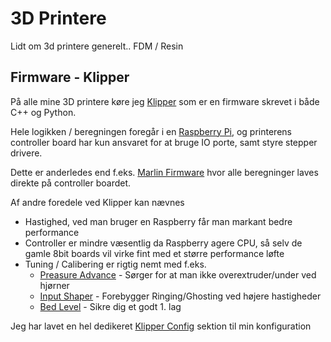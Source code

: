 # 3D Printere

Lidt om 3d printere generelt.. FDM / Resin

## Firmware - Klipper

På alle mine 3D printere køre jeg [Klipper](https://www.klipper3d.org) som er en firmware skrevet i både C++ og Python.

Hele logikken / beregningen foregår i en [Raspberry Pi](https://www.raspberrypi.org), og printerens controller board har kun ansvaret for at bruge IO porte, samt styre stepper drivere.

Dette er anderledes end f.eks. [Marlin Firmware](https://marlinfw.org) hvor alle beregninger laves direkte på controller boardet.

Af andre foredele ved Klipper kan nævnes
- Hastighed, ved man bruger en Raspberry får man markant bedre performance
- Controller er mindre væsentlig da Raspberry agere CPU, så selv de gamle 8bit boards vil virke fint med et større performance løfte
- Tuning / Calibering er rigtig nemt med f.eks.
  - [Preasure Advance](https://www.klipper3d.org/Pressure_Advance.html) - Sørger for at man ikke overextruder/under ved hjørner
  - [Input Shaper](https://www.klipper3d.org/Resonance_Compensation.html) - Forebygger Ringing/Ghosting ved højere hastigheder
  - [Bed Level](https://www.klipper3d.org/Bed_Level.html) - Sikre dig et godt 1. lag

Jeg har lavet en hel dedikeret [Klipper Config](/mig/03-3dprintere/klipperconfig) sektion til min konfiguration